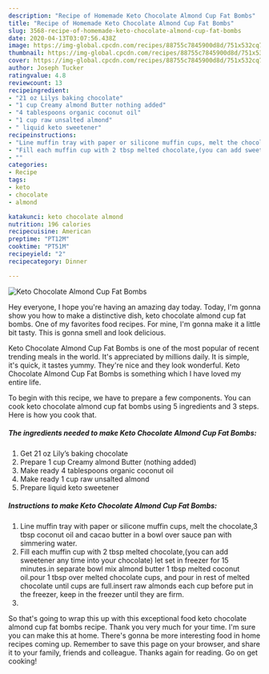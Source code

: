 ```yaml
---
description: "Recipe of Homemade Keto Chocolate Almond Cup Fat Bombs"
title: "Recipe of Homemade Keto Chocolate Almond Cup Fat Bombs"
slug: 3568-recipe-of-homemade-keto-chocolate-almond-cup-fat-bombs
date: 2020-04-13T03:07:56.438Z
image: https://img-global.cpcdn.com/recipes/88755c7845900d8d/751x532cq70/keto-chocolate-almond-cup-fat-bombs-recipe-main-photo.jpg
thumbnail: https://img-global.cpcdn.com/recipes/88755c7845900d8d/751x532cq70/keto-chocolate-almond-cup-fat-bombs-recipe-main-photo.jpg
cover: https://img-global.cpcdn.com/recipes/88755c7845900d8d/751x532cq70/keto-chocolate-almond-cup-fat-bombs-recipe-main-photo.jpg
author: Joseph Tucker
ratingvalue: 4.8
reviewcount: 13
recipeingredient:
- "21 oz Lilys baking chocolate"
- "1 cup Creamy almond Butter nothing added"
- "4 tablespoons organic coconut oil"
- "1 cup raw unsalted almond"
- " liquid keto sweetener"
recipeinstructions:
- "Line muffin tray with paper or silicone muffin cups, melt the chocolate,3 tbsp coconut oil and cacao butter in a bowl over sauce pan with simmering water."
- "Fill each muffin cup with 2 tbsp melted chocolate,(you can add sweetener any time into your chocolate) let set in freezer for 15 minutes.in separate bowl mix almond butter 1 tbsp melted coconut oil.pour 1 tbsp over melted chocolate cups, and pour in rest of melted chocolate until cups are full.insert raw almonds each cup before put in the freezer, keep in the freezer until they are firm."
- ""
categories:
- Recipe
tags:
- keto
- chocolate
- almond

katakunci: keto chocolate almond 
nutrition: 196 calories
recipecuisine: American
preptime: "PT12M"
cooktime: "PT51M"
recipeyield: "2"
recipecategory: Dinner

---
```



![Keto Chocolate Almond Cup Fat Bombs](https://img-global.cpcdn.com/recipes/88755c7845900d8d/751x532cq70/keto-chocolate-almond-cup-fat-bombs-recipe-main-photo.jpg)

Hey everyone, I hope you're having an amazing day today. Today, I'm gonna show you how to make a distinctive dish, keto chocolate almond cup fat bombs. One of my favorites food recipes. For mine, I'm gonna make it a little bit tasty. This is gonna smell and look delicious.

Keto Chocolate Almond Cup Fat Bombs is one of the most popular of recent trending meals in the world. It's appreciated by millions daily. It is simple, it's quick, it tastes yummy. They're nice and they look wonderful. Keto Chocolate Almond Cup Fat Bombs is something which I have loved my entire life.




To begin with this recipe, we have to prepare a few components. You can cook keto chocolate almond cup fat bombs using 5 ingredients and 3 steps. Here is how you cook that.

<!--inarticleads1-->

##### The ingredients needed to make Keto Chocolate Almond Cup Fat Bombs:

1. Get 21 oz Lily’s baking chocolate
1. Prepare 1 cup Creamy almond Butter (nothing added)
1. Make ready 4 tablespoons organic coconut oil
1. Make ready 1 cup raw unsalted almond
1. Prepare  liquid keto sweetener




<!--inarticleads2-->

##### Instructions to make Keto Chocolate Almond Cup Fat Bombs:

1. Line muffin tray with paper or silicone muffin cups, melt the chocolate,3 tbsp coconut oil and cacao butter in a bowl over sauce pan with simmering water.
1. Fill each muffin cup with 2 tbsp melted chocolate,(you can add sweetener any time into your chocolate) let set in freezer for 15 minutes.in separate bowl mix almond butter 1 tbsp melted coconut oil.pour 1 tbsp over melted chocolate cups, and pour in rest of melted chocolate until cups are full.insert raw almonds each cup before put in the freezer, keep in the freezer until they are firm.
1. 




So that's going to wrap this up with this exceptional food keto chocolate almond cup fat bombs recipe. Thank you very much for your time. I'm sure you can make this at home. There's gonna be more interesting food in home recipes coming up. Remember to save this page on your browser, and share it to your family, friends and colleague. Thanks again for reading. Go on get cooking!

